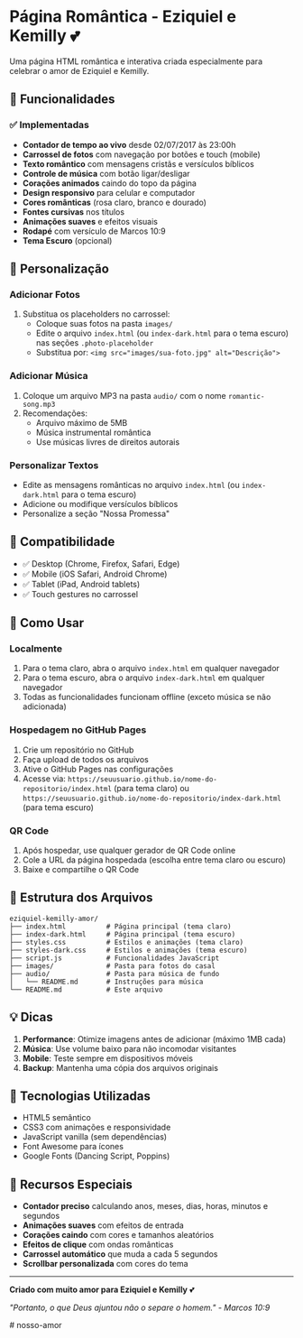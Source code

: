 # Página Romântica - Eziquiel e Kemilly 💕

Uma página HTML romântica e interativa criada especialmente para celebrar o amor de Eziquiel e Kemilly.

## 🌟 Funcionalidades

### ✅ Implementadas
- **Contador de tempo ao vivo** desde 02/07/2017 às 23:00h
- **Carrossel de fotos** com navegação por botões e touch (mobile)
- **Texto romântico** com mensagens cristãs e versículos bíblicos
- **Controle de música** com botão ligar/desligar
- **Corações animados** caindo do topo da página
- **Design responsivo** para celular e computador
- **Cores românticas** (rosa claro, branco e dourado)
- **Fontes cursivas** nos títulos
- **Animações suaves** e efeitos visuais
- **Rodapé** com versículo de Marcos 10:9
- **Tema Escuro** (opcional)

## 🎨 Personalização

### Adicionar Fotos
1. Substitua os placeholders no carrossel:
   - Coloque suas fotos na pasta `images/`
   - Edite o arquivo `index.html` (ou `index-dark.html` para o tema escuro) nas seções `.photo-placeholder`
   - Substitua por: `<img src="images/sua-foto.jpg" alt="Descrição">`

### Adicionar Música
1. Coloque um arquivo MP3 na pasta `audio/` com o nome `romantic-song.mp3`
2. Recomendações:
   - Arquivo máximo de 5MB
   - Música instrumental romântica
   - Use músicas livres de direitos autorais

### Personalizar Textos
- Edite as mensagens românticas no arquivo `index.html` (ou `index-dark.html` para o tema escuro)
- Adicione ou modifique versículos bíblicos
- Personalize a seção "Nossa Promessa"

## 📱 Compatibilidade

- ✅ Desktop (Chrome, Firefox, Safari, Edge)
- ✅ Mobile (iOS Safari, Android Chrome)
- ✅ Tablet (iPad, Android tablets)
- ✅ Touch gestures no carrossel

## 🚀 Como Usar

### Localmente
1. Para o tema claro, abra o arquivo `index.html` em qualquer navegador
2. Para o tema escuro, abra o arquivo `index-dark.html` em qualquer navegador
3. Todas as funcionalidades funcionam offline (exceto música se não adicionada)

### Hospedagem no GitHub Pages
1. Crie um repositório no GitHub
2. Faça upload de todos os arquivos
3. Ative o GitHub Pages nas configurações
4. Acesse via: `https://seuusuario.github.io/nome-do-repositorio/index.html` (para tema claro) ou `https://seuusuario.github.io/nome-do-repositorio/index-dark.html` (para tema escuro)

### QR Code
1. Após hospedar, use qualquer gerador de QR Code online
2. Cole a URL da página hospedada (escolha entre tema claro ou escuro)
3. Baixe e compartilhe o QR Code

## 🎯 Estrutura dos Arquivos

```
eziquiel-kemilly-amor/
├── index.html          # Página principal (tema claro)
├── index-dark.html     # Página principal (tema escuro)
├── styles.css          # Estilos e animações (tema claro)
├── styles-dark.css     # Estilos e animações (tema escuro)
├── script.js           # Funcionalidades JavaScript
├── images/             # Pasta para fotos do casal
├── audio/              # Pasta para música de fundo
│   └── README.md       # Instruções para música
└── README.md           # Este arquivo
```

## 💡 Dicas

1. **Performance**: Otimize imagens antes de adicionar (máximo 1MB cada)
2. **Música**: Use volume baixo para não incomodar visitantes
3. **Mobile**: Teste sempre em dispositivos móveis
4. **Backup**: Mantenha uma cópia dos arquivos originais

## 🔧 Tecnologias Utilizadas

- HTML5 semântico
- CSS3 com animações e responsividade
- JavaScript vanilla (sem dependências)
- Font Awesome para ícones
- Google Fonts (Dancing Script, Poppins)

## 💖 Recursos Especiais

- **Contador preciso** calculando anos, meses, dias, horas, minutos e segundos
- **Animações suaves** com efeitos de entrada
- **Corações caindo** com cores e tamanhos aleatórios
- **Efeitos de clique** com ondas românticas
- **Carrossel automático** que muda a cada 5 segundos
- **Scrollbar personalizada** com cores do tema

---

**Criado com muito amor para Eziquiel e Kemilly** 💕

*"Portanto, o que Deus ajuntou não o separe o homem." - Marcos 10:9*

#   n o s s o - a m o r  
 